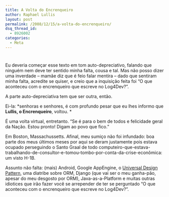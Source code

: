 ```yaml
---
title: A Volta do Encrenqueiro
author: Raphael Lullis
layout: post
permalink: /2008/12/15/a-volta-do-encrenqueiro/
dsq_thread_id:
  - 8926002
categories:
  - Meta
---
```

# 

Eu deveria começar esse texto em tom auto-depreciativo, falando que ninguém nem deve ter sentido minha falta, cousa e tal. Mas não posso dizer uma inverdade – mamãe diz que é feio falar mentira – dado que sentiram minha falta, acredite se quiser, e creio que a inquisição feita foi “O que aconteceu com o encrenqueiro que escreve no Log4Dev?”.

A parte auto-depreciativa tem que ser outra, então.

Ei-la: *senhoras e senhores, é com profundo pesar que eu lhes informo que **Lullis, o Encrenqueiro**, voltou. *

É uma volta virtual, entretanto. “Se é para o bem de todos e felicidade geral da Nação. Estou pronto! Digam ao povo que fico.”

Em Boston, Massachussetts. Afinal, meu sumiço não foi infundado: boa parte dos meus últimos meses por aqui se deram justamente pois estava ocupado perseguindo o Santo Graal de todo computeiro-que-estava-trabalhando-de-consultor-e-tomou-tombo-por-conta-da-crise-econômica: um visto H-1B.

Assunto não falta: (mais) Android, Google AppEngine, o [Universal Design Pattern][1], uma diatribe sobre ORM, Django (que vai ser o meu ganha-pão, apesar do meu desgosto por ORM), Java-as-a-Platform e muitas outras idiotices que irão fazer você se arrepender de ter se perguntado “O que aconteceu com o encrenqueiro que escreve no Log4Dev?”.

 [1]: http://steve-yegge.blogspot.com/2008/10/universal-design-pattern.html